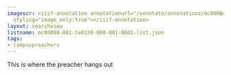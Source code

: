 ```yaml
---
imagescr: <iiif-annotation annotationurl="/annotate/annotations/mc00084-001-te0159-000-001-0001-003.json"
  styling="image_only:true"></iiif-annotation>
layout: searchview
listname: mc00084-001-te0159-000-001-0001-list.json
tags:
- campuspreachers
---
```

This is where the preacher hangs out
